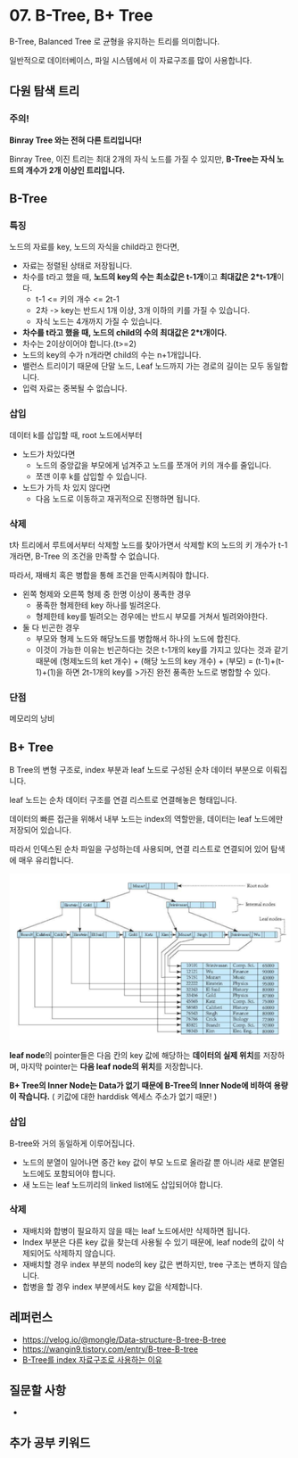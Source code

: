 # 07. B-Tree, B+ Tree

B-Tree, Balanced Tree 로 균형을 유지하는 트리를 의미합니다.

일반적으로 데이터베이스, 파일 시스템에서 이 자료구조를 많이 사용합니다.





## 다원 탐색 트리

### 주의!

**Binray Tree 와는 전혀 다른 트리입니다!**

Binray Tree, 이진 트리는 최대 2개의 자식 노드를 가질 수 있지만, 
**B-Tree는 자식 노드의 개수가 2개 이상인 트리입니다.**











## B-Tree



### 특징

노드의 자료를 key, 노드의 자식을 child라고 한다면,

- 자료는 정렬된 상태로 저장됩니다.
- 차수를 t라고 했을 때, **노드의 key의 수는 최소값은 t-1개**이고 **최대값은 2*t-1개**이다.
  - t-1 <= 키의 개수 <= 2t-1
  - 2차 -> key는 반드시 1개 이상, 3개 이하의 키를 가질 수 있습니다.
  - 자식 노드는 4개까지 가질 수 있습니다.
- **차수를 t라고 했을 때, 노드의 child의 수의 최대값은 2*t개이다.**
- 차수는 2이상이어야 합니다.(t>=2)
- 노드의 key의 수가 n개라면 child의 수는 n+1개입니다.
- 밸런스 트리이기 때문에 단말 노드, Leaf 노드까지 가는 경로의 길이는 모두 동일합니다.
- 입력 자료는 중복될 수 없습니다.



### 삽입

데이터 k를 삽입할 때, root 노드에서부터

- 노드가 차있다면
  - 노드의 중앙값을 부모에게 넘겨주고 노드를 쪼개어 키의 개수를 줄입니다.
  - 쪼갠 이후 k를 삽입할 수 있습니다.
- 노드가 가득 차 있지 않다면
  - 다음 노드로 이동하고 재귀적으로 진행하면 됩니다.



### 삭제

t차 트리에서 
루트에서부터 삭제할 노드를 찾아가면서 삭제할 K의 노드의 키 개수가 t-1 개라면,
B-Tree 의 조건을 만족할 수 없습니다.

따라서, 재배치 혹은 병합을 통해 조건을 만족시켜줘야 합니다.

- 왼쪽 형제와 오른쪽 형제 중 한명 이상이 풍족한 경우
  - 풍족한 형제한테 key 하나를 빌려온다.
  - 형제한테 key를 빌려오는 경우에는 반드시 부모를 거쳐서 빌려와야한다.
- 둘 다 빈곤한 경우
  - 부모와 형제 노드와 해당노드를 병합해서 하나의 노드에 합친다.
  - 이것이 가능한 이유는 빈곤하다는 것은 t-1개의 key를 가지고 있다는 것과 같기 때문에 (형제노드의 ket 개수) + (해당 노드의 key 개수) + (부모) = (t-1)+(t-1)+(1)을 하면 2t-1개의 key를 >가진 완전 풍족한 노드로 병합할 수 있다.



### 단점

메모리의 낭비



## B+ Tree

B Tree의 변형 구조로, index 부분과 leaf 노드로 구성된 순차 데이터 부분으로 이뤄집니다.

leaf 노드는 순차 데이터 구조를 연결 리스트로 연결해놓은 형태입니다.

데이터의 빠른 접근을 위해서 내부 노드는 index의 역할만을, 
데이터는 leaf 노드에만 저장되어 있습니다.

따라서 인덱스된 순차 파일을 구성하는데 사용되며, 
연결 리스트로 연결되어 있어 탐색에 매우 유리합니다.

![image-20210410205225861](../assets/data_structure/b+tree.png)

**leaf node**의 pointer들은 다음 칸의 key 값에 해당하는 **데이터의 실제 위치**를 저장하며,
마지막 pointer는 **다음 leaf node의 위치**를 저장합니다.

**B+ Tree의 Inner Node는 Data가 없기 때문에 B-Tree의 Inner Node에 비하여 용량이 작습니다.** ( 키값에 대한 harddisk 엑세스 주소가 없기 때문! )





### 삽입

B-tree와 거의 동일하게 이루어집니다.

- 노드의 분열이 일어나면 중간 key 값이 부모 노드로 올라갈 뿐 아니라 새로 분열된 노드에도 포함되어야 합니다.
- 새 노드는 leaf 노드끼리의 linked list에도 삽입되어야 합니다.



### 삭제

- 재배치와 합병이 필요하지 않을 때는 leaf 노드에서만 삭제하면 됩니다.
- Index 부분은 다른 key 값을 찾는데 사용될 수 있기 때문에,
  leaf node의 값이 삭제되어도 삭제하지 않습니다.
- 재배치할 경우 index 부분의 node의 key 값은 변하지만, tree 구조는 변하지 않습니다.
- 합병을 할 경우 index 부분에서도 key 값을 삭제합니다.













## 레퍼런스

- https://velog.io/@mongle/Data-structure-B-tree-B-tree
- https://wangin9.tistory.com/entry/B-tree-B-tree
- [B-Tree를 index 자료구조로 사용하는 이유 ](https://helloinyong.tistory.com/296)



## 질문할 사항

- 



## 추가 공부 키워드

